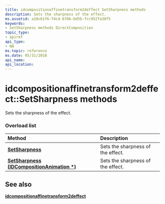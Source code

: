 ```yaml
---
title: idcompositionaffinetransform2deffect SetSharpness methods
description: Sets the sharpness of the effect.
ms.assetid: a18c61f6-f4cd-676b-bd5b-fcc952fa30f5
keywords:
- SetSharpness methods DirectComposition
topic_type:
- apiref
api_type:
- NA
ms.topic: reference
ms.date: 05/31/2018
api_name: 
api_location: 
---
```


# idcompositionaffinetransform2deffect::SetSharpness methods

Sets the sharpness of the effect.

### Overload list



| Method                                                                                                  | Description                                  |
|:--------------------------------------------------------------------------------------------------------|:---------------------------------------------|
| [**SetSharpness**](https://msdn.microsoft.com/library/Dn919693(v=VS.85).aspx)                               | Sets the sharpness of the effect.<br/> |
| [**SetSharpness (IDCompositionAnimation \*)**](https://msdn.microsoft.com/library/Dn919694(v=VS.85).aspx) | Sets the sharpness of the effect.<br/> |



## See also

<dl> <dt>

[**idcompositionaffinetransform2deffect**](https://msdn.microsoft.com/library/Dn919690(v=VS.85).aspx)
</dt> </dl>

 

 





